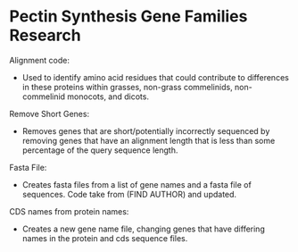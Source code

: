 # Pectin Synthesis Gene Families Research

Alignment code: 
- Used to identify amino acid residues that could contribute to differences in these proteins within grasses, non-grass commelinids, non-commelinid monocots, and dicots. 

Remove Short Genes:
- Removes genes that are short/potentially incorrectly sequenced by removing genes that have an alignment length that is less than some percentage of the query sequence length. 

Fasta File:
- Creates fasta files from a list of gene names and a fasta file of sequences. Code take from (FIND AUTHOR) and updated. 

CDS names from protein names: 
- Creates a new gene name file, changing genes that have differing names in the protein and cds sequence files. 
